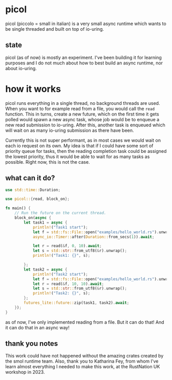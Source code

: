# picol

picol (piccolo = small in italian) is a very small async runtime which wants to be
single threaded and built on top of io-uring. 

## state

picol (as of now) is mostly an experiment. I've been building it for learning purposes and I do not much
about how to best build an async runtime, nor about io-uring. 

# how it works

picol runs everything in a single thread, no background threads are used. When you want to for example read from a file, you would
call the `read` function. This in turns, create a new future, which on the first time it gets polled would spawn a new async task,
whose job would be to enqueue a new read submission to io-uring. After this, another task is enqueued which will wait on as many io-uring submission
as there have been. 

Currently this is not super performant, as in most cases we would wait on each io request on its own. My idea is that if I could have some sort of priority queue
for tasks, then the reading completion task could be assigned the lowest priority, thus it would be able to wait for as many tasks as possible. Right now, this is not
the case.

## what can it do? 

```rust
use std::time::Duration;

use picol::{read, block_on};

fn main() {
    // Run the future on the current thread.
    block_on(async {
        let task1 = async {
            println!("Task1 start");
            let f = std::fs::File::open("examples/hello_world.rs").unwrap();
            async_io::Timer::after(Duration::from_secs(1)).await;

            let r = read(&f, 0, 10).await;
            let s = std::str::from_utf8(&r).unwrap();
            println!("Task1: {}", s);

        };
        let task2 = async {
            println!("Task2 start");
            let f = std::fs::File::open("examples/hello_world.rs").unwrap();
            let r = read(&f, 10, 10).await;
            let s = std::str::from_utf8(&r).unwrap();
            println!("Task2: {}", s);
        };
        futures_lite::future::zip(task1, task2).await;
    });
}
```

as of now, I've only implemented reading from a file. But it can do that! And it can do that in an async way!

## thank you notes

This work could have not happened without the amazing crates created by the smol runtime team. Also, thank you to
Katharina Fey, from whom I've learn almost everything I needed to make this work, at the RustNation UK workshop in 2023.